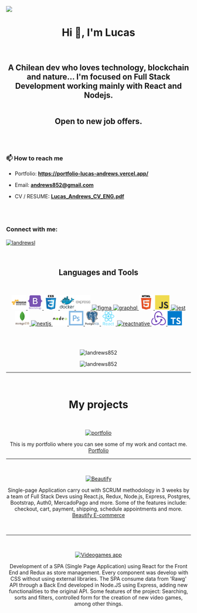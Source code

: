 <img src="https://raw.githubusercontent.com/abhisheknaiidu/abhisheknaiidu/master/code.gif" width="355px" align="center" /><h1 align="center">Hi 👋, I'm Lucas</h1></br>

<div >

<h2 align="center">A Chilean dev who loves technology, blockchain and nature... I'm focused on Full Stack Development working mainly with React and Nodejs.
  
</br>
</br>

Open to new job offers.
</h2>

</div>

</br>
</br>

<h3>📫 How to reach me</h3>

- Portfolio: **https://portfolio-lucas-andrews.vercel.app/**

- Email: **andrews852@gmail.com**

- CV / RESUME: <a href="https://portfolio-lucas-andrews.vercel.app/Docs/Lucas_Andrews_CV_ENG.pdf" target="blank" rel="noreferrer">**Lucas_Andrews_CV_ENG.pdf**<a/>
<a><a/>
</br>
</br>

<h3 align="left">Connect with me:</h3>
<p align="left">
<a href="https://linkedin.com/in/landrewsl" target="_blank" rel="noreferrer"><img align="center" src="https://raw.githubusercontent.com/rahuldkjain/github-profile-readme-generator/master/src/images/icons/Social/linked-in-alt.svg" alt="landrewsl" height="30" width="40" /></a>
</p>

</br>

<h2 align="center">Languages and Tools</h2>
</br>
<p align="center"> <a href="https://aws.amazon.com" target="_blank" rel="noreferrer"> <img src="https://raw.githubusercontent.com/devicons/devicon/master/icons/amazonwebservices/amazonwebservices-original-wordmark.svg" alt="aws" width="40" height="40"/> </a> <a href="https://getbootstrap.com" target="_blank" rel="noreferrer"> <img src="https://raw.githubusercontent.com/devicons/devicon/master/icons/bootstrap/bootstrap-plain-wordmark.svg" alt="bootstrap" width="40" height="40"/> </a> <a href="https://www.w3schools.com/css/" target="_blank" rel="noreferrer"> <img src="https://raw.githubusercontent.com/devicons/devicon/master/icons/css3/css3-original-wordmark.svg" alt="css3" width="40" height="40"/> </a> <a href="https://www.docker.com/" target="_blank" rel="noreferrer"> <img src="https://raw.githubusercontent.com/devicons/devicon/master/icons/docker/docker-original-wordmark.svg" alt="docker" width="40" height="40"/> </a> <a href="https://expressjs.com" target="_blank" rel="noreferrer"> <img src="https://raw.githubusercontent.com/devicons/devicon/master/icons/express/express-original-wordmark.svg" alt="express" width="40" height="40"/> </a> <a href="https://www.figma.com/" target="_blank" rel="noreferrer"> <img src="https://www.vectorlogo.zone/logos/figma/figma-icon.svg" alt="figma" width="40" height="40"/> </a> <a href="https://graphql.org" target="_blank" rel="noreferrer"> <img src="https://www.vectorlogo.zone/logos/graphql/graphql-icon.svg" alt="graphql" width="40" height="40"/> </a> <a href="https://www.w3.org/html/" target="_blank" rel="noreferrer"> <img src="https://raw.githubusercontent.com/devicons/devicon/master/icons/html5/html5-original-wordmark.svg" alt="html5" width="40" height="40"/> </a> <a href="https://developer.mozilla.org/en-US/docs/Web/JavaScript" target="_blank" rel="noreferrer"> <img src="https://raw.githubusercontent.com/devicons/devicon/master/icons/javascript/javascript-original.svg" alt="javascript" width="40" height="40"/> </a> <a href="https://jestjs.io" target="_blank" rel="noreferrer"> <img src="https://www.vectorlogo.zone/logos/jestjsio/jestjsio-icon.svg" alt="jest" width="40" height="40"/> </a> <a href="https://www.mongodb.com/" target="_blank" rel="noreferrer"> <img src="https://raw.githubusercontent.com/devicons/devicon/master/icons/mongodb/mongodb-original-wordmark.svg" alt="mongodb" width="40" height="40"/> </a> <a href="https://nextjs.org/" target="_blank" rel="noreferrer"> <img src="https://cdn.worldvectorlogo.com/logos/nextjs-2.svg" alt="nextjs" width="40" height="40"/> </a> <a href="https://nodejs.org" target="_blank" rel="noreferrer"> <img src="https://raw.githubusercontent.com/devicons/devicon/master/icons/nodejs/nodejs-original-wordmark.svg" alt="nodejs" width="40" height="40"/> </a> <a href="https://www.photoshop.com/en" target="_blank" rel="noreferrer"> <img src="https://raw.githubusercontent.com/devicons/devicon/master/icons/photoshop/photoshop-line.svg" alt="photoshop" width="40" height="40"/> </a> <a href="https://www.postgresql.org" target="_blank" rel="noreferrer"> <img src="https://raw.githubusercontent.com/devicons/devicon/master/icons/postgresql/postgresql-original-wordmark.svg" alt="postgresql" width="40" height="40"/> </a> <a href="https://reactjs.org/" target="_blank" rel="noreferrer"> <img src="https://raw.githubusercontent.com/devicons/devicon/master/icons/react/react-original-wordmark.svg" alt="react" width="40" height="40"/> </a> <a href="https://reactnative.dev/" target="_blank" rel="noreferrer"> <img src="https://reactnative.dev/img/header_logo.svg" alt="reactnative" width="40" height="40"/> </a> <a href="https://redux.js.org" target="_blank" rel="noreferrer"> <img src="https://raw.githubusercontent.com/devicons/devicon/master/icons/redux/redux-original.svg" alt="redux" width="40" height="40"/> </a> <a href="https://www.typescriptlang.org/" target="_blank" rel="noreferrer"> <img src="https://raw.githubusercontent.com/devicons/devicon/master/icons/typescript/typescript-original.svg" alt="typescript" width="40" height="40"/> </a> </p>
</br>
</br>

<div align="center">
<p align=""> <img src="https://komarev.com/ghpvc/?username=landrews852&label=Profile%20views&color=0e75b6&style=flat" alt="landrews852" /> </p>

<p><img align="" src="https://github-readme-stats.vercel.app/api/top-langs/?username=landrews852&layout=compact&bg_color=101010&title_color=f5f5f5&text_color=f5f5f5" alt="landrews852" /></p>

</div>
<hr>
</br>
<h1 align="center">
My projects
</h1>

</br>

<div align='center'>
<p>
<a href="https://github.com/landrews852/Portfolio-Lucas-Andrews" target="_blank" rel="noopener noreferrer" ><img width="296" height="190" src="https://denvercoder1-github-readme-stats.vercel.app/api/pin/?username=landrews852&repo=Portfolio-Lucas-Andrews&bg_color=0.25turn,3f87a6,ebf8e1,f69d3c&title_color=6b1111&text_color=000000&show_icons=false" alt="portfolio" align="center"></a>
</br>

This is my portfolio where you can see some of my work and contact me. [Portfolio](https://portfolio-lucas-andrews.vercel.app/)
</p>
</div>

<hr>
</br>
<div align='center'>
<p>
<a href="https://github.com/landrews852/Portfolio-Lucas-Andrews" target="_blank" rel="noopener noreferrer"><img width="296" height="190" src="https://denvercoder1-github-readme-stats.vercel.app/api/pin/?username=landrews852&repo=PG-2-Beautify&bg_color=0.25turn,3f87a6,ebf8e1,f69d3c&title_color=6b1111&text_color=000000&show_icons=false" alt="Beautify"></a>

Single-page Application carry out with SCRUM methodology in 3 weeks by a team of Full Stack Devs using React.js, Redux, Node.js, Express, Postgres, Bootstrap, Auth0, MercadoPago and more. Some of the features include: checkout, cart, payment, shipping, schedule appointments and more. [Beautify E-commerce](https://beautify-three.vercel.app/)
</p>

</br>
<hr>
</br>
<div align='center'>
<p>
<a href="https://github.com/landrews852/Portfolio-Lucas-Andrews" target="_blank" rel="noopener noreferrer"><img width="296" height="190" src="https://denvercoder1-github-readme-stats.vercel.app/api/pin/?username=landrews852&repo=PI-Videogames&bg_color=0.25turn,3f87a6,ebf8e1,f69d3c&title_color=6b1111&text_color=000000&show_icons=false" alt="Videogames app" /></a>
  
Development of a SPA (Single Page Application) using React for the Front End and Redux as store management. Every component was develop with CSS without using external libraries. The SPA consume data from 'Rawg' API through a Back End developed in Node.JS using Express, adding new functionalities to the original API. Some features of the project: Searching, sorts and filters, controlled form for the creation of new video games, among other things.
</p>
</div>

